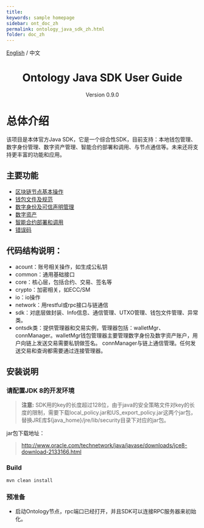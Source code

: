 ```yaml
---
title: 
keywords: sample homepage
sidebar: ont_doc_zh
permalink: ontology_java_sdk_zh.html
folder: doc_zh
---
```


[English](./ontology_java_sdk_en.html) / 中文

<h1 align="center"> Ontology Java SDK User Guide </h1>
<p align="center" class="version">Version 0.9.0 </p>

# 总体介绍

该项目是本体官方Java SDK，它是一个综合性SDK，目前支持：本地钱包管理、数字身份管理、数字资产管理、智能合约部署和调用、与节点通信等。未来还将支持更丰富的功能和应用。

## 主要功能


- [区块链节点基本操作](./ontology_java_sdk_blockchain_interop_zh.html)
- [钱包文件及规范](./ontology_wallet_file_specification_zh.html)
- [数字身份及可信声明管理](./ontology_java_sdk_identity_claim_zh.html)
- [数字资产](./ontology_java_sdk_asset_zh.html)
- [智能合约部署和调用](./ontology_java_sdk_smartcontract_zh.html)
- [错误码](./ontology_java_sdk_error_code_zh.html)


## 代码结构说明：

* acount：账号相关操作，如生成公私钥
* common：通用基础接口
* core：核心层，包括合约、交易、签名等
* crypto：加密相关，如ECC/SM
* io：io操作
* network：用restful或rpc接口与链通信
* sdk：对底层做封装、Info信息、通信管理、UTXO管理、钱包文件管理、异常类。
* ontsdk类：提供管理器和交易实例，管理器包括：walletMgr、connManager。walletMgr钱包管理器主要管理数字身份及数字资产账户，用户向链上发送交易需要私钥做签名。 connManager与链上通信管理。任何发送交易和查询都需要通过连接管理器。

## 安装说明

### 请配置JDK 8的开发环境

> **注意:**  SDK用的key的长度超过128位，由于java的安全策略文件对key的长度的限制，需要下载local_policy.jar和US_export_policy.jar这两个jar包，替换JRE库${java_home}/jre/lib/security目录下对应的jar包。

jar包下载地址：

>http://www.oracle.com/technetwork/java/javase/downloads/jce8-download-2133166.html


### Build

```
mvn clean install
```

### 预准备

* 启动Ontology节点，rpc端口已经打开，并且SDK可以连接RPC服务器来初始化。